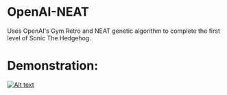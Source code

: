 # OpenAI-NEAT
Uses OpenAI's Gym Retro and NEAT genetic algorithm to complete the first level of Sonic The Hedgehog.

# Demonstration: <br />
[![Alt text](https://img.youtube.com/vi/66G95nD2Ehk/0.jpg)](https://www.youtube.com/watch?v=66G95nD2Ehk?t=2)

